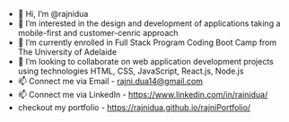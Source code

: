 - 👋 Hi, I’m @rajnidua 
- 👀 I’m interested in the design and development of applications taking a mobile-first and customer-cenric approach
- 🌱 I’m currently enrolled in Full Stack Program Coding Boot Camp from The University of Adelaide 
- 💞️ I’m looking to collaborate on web application development projects using technologies HTML, CSS, JavaScript, React.js, Node.js
- 📫 Connect me via Email - rajni.dua14@gmail.com
- 📫 Connect me via LinkedIn - https://www.linkedin.com/in/rajnidua/
- checkout my portfolio - https://rajnidua.github.io/rajniPortfolio/

<!---
rajnidua/rajnidua is a ✨ special ✨ repository because its `README.md` (this file) appears on your GitHub profile.
You can click the Preview link to take a look at your changes.
--->
